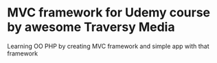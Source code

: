 # MVC framework for Udemy course by awesome Traversy Media

Learning OO PHP by creating MVC framework and simple app with that framework
